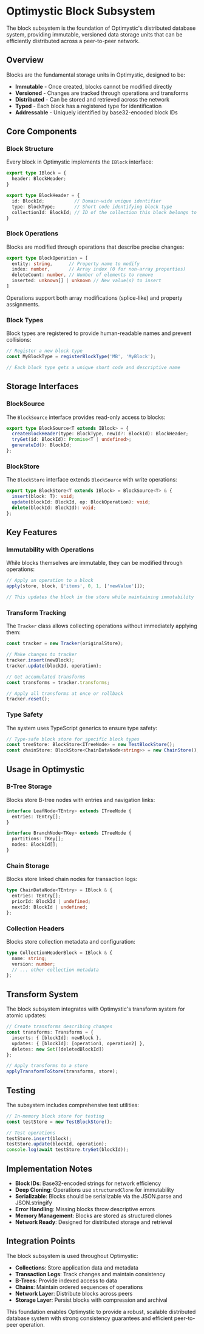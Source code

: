 # Optimystic Block Subsystem

The block subsystem is the foundation of Optimystic's distributed database system, providing immutable, versioned data storage units that can be efficiently distributed across a peer-to-peer network.

## Overview

Blocks are the fundamental storage units in Optimystic, designed to be:
- **Immutable** - Once created, blocks cannot be modified directly
- **Versioned** - Changes are tracked through operations and transforms
- **Distributed** - Can be stored and retrieved across the network
- **Typed** - Each block has a registered type for identification
- **Addressable** - Uniquely identified by base32-encoded block IDs

## Core Components

### Block Structure

Every block in Optimystic implements the `IBlock` interface:

```typescript
export type IBlock = {
  header: BlockHeader;
}

export type BlockHeader = {
  id: BlockId;           // Domain-wide unique identifier
  type: BlockType;       // Short code identifying block type
  collectionId: BlockId; // ID of the collection this block belongs to
}
```

### Block Operations

Blocks are modified through operations that describe precise changes:

```typescript
export type BlockOperation = [
  entity: string,      // Property name to modify
  index: number,       // Array index (0 for non-array properties)
  deleteCount: number, // Number of elements to remove
  inserted: unknown[] | unknown // New value(s) to insert
]
```

Operations support both array modifications (splice-like) and property assignments.

### Block Types

Block types are registered to provide human-readable names and prevent collisions:

```typescript
// Register a new block type
const MyBlockType = registerBlockType('MB', 'MyBlock');

// Each block type gets a unique short code and descriptive name
```

## Storage Interfaces

### BlockSource

The `BlockSource` interface provides read-only access to blocks:

```typescript
export type BlockSource<T extends IBlock> = {
  createBlockHeader(type: BlockType, newId?: BlockId): BlockHeader;
  tryGet(id: BlockId): Promise<T | undefined>;
  generateId(): BlockId;
};
```

### BlockStore

The `BlockStore` interface extends `BlockSource` with write operations:

```typescript
export type BlockStore<T extends IBlock> = BlockSource<T> & {
  insert(block: T): void;
  update(blockId: BlockId, op: BlockOperation): void;
  delete(blockId: BlockId): void;
};
```

## Key Features

### Immutability with Operations

While blocks themselves are immutable, they can be modified through operations:

```typescript
// Apply an operation to a block
apply(store, block, ['items', 0, 1, ['newValue']]);

// This updates the block in the store while maintaining immutability
```

### Transform Tracking

The `Tracker` class allows collecting operations without immediately applying them:

```typescript
const tracker = new Tracker(originalStore);

// Make changes to tracker
tracker.insert(newBlock);
tracker.update(blockId, operation);

// Get accumulated transforms
const transforms = tracker.transforms;

// Apply all transforms at once or rollback
tracker.reset();
```

### Type Safety

The system uses TypeScript generics to ensure type safety:

```typescript
// Type-safe block store for specific block types
const treeStore: BlockStore<ITreeNode> = new TestBlockStore();
const chainStore: BlockStore<ChainDataNode<string>> = new ChainStore();
```

## Usage in Optimystic

### B-Tree Storage

Blocks store B-tree nodes with entries and navigation links:

```typescript
interface LeafNode<TEntry> extends ITreeNode {
  entries: TEntry[];
}

interface BranchNode<TKey> extends ITreeNode {
  partitions: TKey[];
  nodes: BlockId[];
}
```

### Chain Storage

Blocks store linked chain nodes for transaction logs:

```typescript
type ChainDataNode<TEntry> = IBlock & {
  entries: TEntry[];
  priorId: BlockId | undefined;
  nextId: BlockId | undefined;
};
```

### Collection Headers

Blocks store collection metadata and configuration:

```typescript
type CollectionHeaderBlock = IBlock & {
  name: string;
  version: number;
  // ... other collection metadata
};
```

## Transform System

The block subsystem integrates with Optimystic's transform system for atomic updates:

```typescript
// Create transforms describing changes
const transforms: Transforms = {
  inserts: { [blockId]: newBlock },
  updates: { [blockId]: [operation1, operation2] },
  deletes: new Set([deletedBlockId])
};

// Apply transforms to a store
applyTransformToStore(transforms, store);
```

## Testing

The subsystem includes comprehensive test utilities:

```typescript
// In-memory block store for testing
const testStore = new TestBlockStore();

// Test operations
testStore.insert(block);
testStore.update(blockId, operation);
console.log(await testStore.tryGet(blockId));
```

## Implementation Notes

- **Block IDs**: Base32-encoded strings for network efficiency
- **Deep Cloning**: Operations use `structuredClone` for immutability
- **Serializable**: Blocks should be serializable via the JSON.parse and JSON.stringify
- **Error Handling**: Missing blocks throw descriptive errors
- **Memory Management**: Blocks are stored as structured clones
- **Network Ready**: Designed for distributed storage and retrieval

## Integration Points

The block subsystem is used throughout Optimystic:

- **Collections**: Store application data and metadata
- **Transaction Logs**: Track changes and maintain consistency
- **B-Trees**: Provide indexed access to data
- **Chains**: Maintain ordered sequences of operations
- **Network Layer**: Distribute blocks across peers
- **Storage Layer**: Persist blocks with compression and archival

This foundation enables Optimystic to provide a robust, scalable distributed database system with strong consistency guarantees and efficient peer-to-peer operation. 
